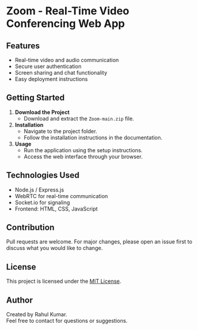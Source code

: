 # Zoom - Real-Time Video Conferencing Web App

## Features

- Real-time video and audio communication
- Secure user authentication 
- Screen sharing and chat functionality
- Easy deployment instructions

## Getting Started

1. **Download the Project**
   - Download and extract the `Zoom-main.zip` file.
2. **Installation**
   - Navigate to the project folder.
   - Follow the installation instructions in the documentation.
3. **Usage**
   - Run the application using the setup instructions.
   - Access the web interface through your browser.

## Technologies Used

- Node.js / Express.js
- WebRTC for real-time communication
- Socket.io for signaling
- Frontend: HTML, CSS, JavaScript

## Contribution

Pull requests are welcome. For major changes, please open an issue first to discuss what you would like to change.

## License

This project is licensed under the [MIT License](LICENSE).

## Author

Created by Rahul Kumar.  
Feel free to contact for questions or suggestions.

